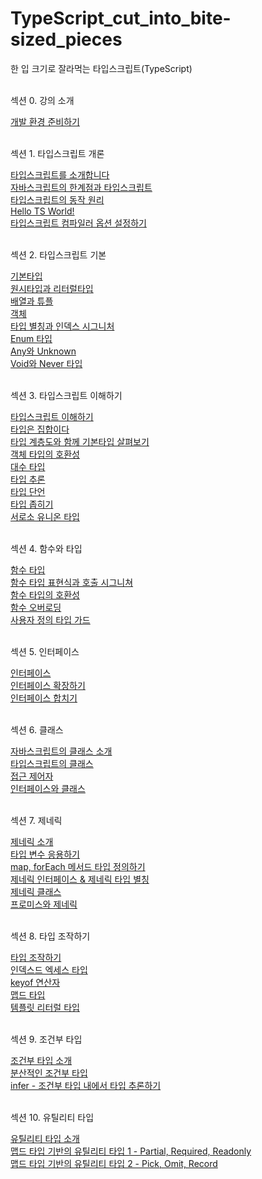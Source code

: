 # TypeScript_cut_into_bite-sized_pieces
한 입 크기로 잘라먹는 타입스크립트(TypeScript)
<br/><br/>

<p>섹션 0. 강의 소개<p/>
    <a href="https://stbhg5.tistory.com/371">개발 환경 준비하기</a><br/>
    <br/>

<p>섹션 1. 타입스크립트 개론<p/>
    <a href="https://stbhg5.tistory.com/372?category=1097664">타입스크립트를 소개합니다</a><br/>
    <a href="https://stbhg5.tistory.com/373">자바스크립트의 한계점과 타입스크립트</a><br/>
    <a href="https://stbhg5.tistory.com/374">타입스크립트의 동작 원리</a><br/>
    <a href="https://stbhg5.tistory.com/375">Hello TS World!</a><br/>
    <a href="https://stbhg5.tistory.com/376">타입스크립트 컴파일러 옵션 설정하기</a><br/>
    <br/>

<p>섹션 2. 타입스크립트 기본<p/>
    <a href="https://stbhg5.tistory.com/377">기본타입</a><br/>
    <a href="https://stbhg5.tistory.com/378">원시타입과 리터럴타입</a><br/>
    <a href="https://stbhg5.tistory.com/379">배열과 튜플</a><br/>
    <a href="https://stbhg5.tistory.com/380">객체</a><br/>
    <a href="https://stbhg5.tistory.com/381">타입 별칭과 인덱스 시그니처</a><br/>
    <a href="https://stbhg5.tistory.com/382">Enum 타입</a><br/>
    <a href="https://stbhg5.tistory.com/383">Any와 Unknown</a><br/>
    <a href="https://stbhg5.tistory.com/384">Void와 Never 타입</a><br/>
    <br/>

<p>섹션 3. 타입스크립트 이해하기<p/>
    <a href="https://stbhg5.tistory.com/385">타입스크립트 이해하기</a><br/>
    <a href="https://stbhg5.tistory.com/386">타입은 집합이다</a><br/>
    <a href="https://stbhg5.tistory.com/387">타입 계층도와 함께 기본타입 살펴보기</a><br/>
    <a href="https://stbhg5.tistory.com/388">객체 타입의 호환성</a><br/>
    <a href="https://stbhg5.tistory.com/389">대수 타입</a><br/>
    <a href="https://stbhg5.tistory.com/390">타입 추론</a><br/>
    <a href="https://stbhg5.tistory.com/391">타입 단언</a><br/>
    <a href="https://stbhg5.tistory.com/392">타입 좁히기</a><br/>
    <a href="https://stbhg5.tistory.com/393">서로소 유니온 타입</a><br/>
    <br/>

<p>섹션 4. 함수와 타입<p/>
    <a href="https://stbhg5.tistory.com/394">함수 타입</a><br/>
    <a href="https://stbhg5.tistory.com/395">함수 타입 표현식과 호출 시그니쳐</a><br/>
    <a href="https://stbhg5.tistory.com/396">함수 타입의 호환성</a><br/>
    <a href="https://stbhg5.tistory.com/397">함수 오버로딩</a><br/>
    <a href="https://stbhg5.tistory.com/398">사용자 정의 타입 가드</a><br/>
    <br/>

<p>섹션 5. 인터페이스<p/>
    <a href="https://stbhg5.tistory.com/399">인터페이스</a><br/>
    <a href="https://stbhg5.tistory.com/400">인터페이스 확장하기</a><br/>
    <a href="https://stbhg5.tistory.com/401">인터페이스 합치기</a><br/>
    <br/>

<p>섹션 6. 클래스<p/>
    <a href="https://stbhg5.tistory.com/402">자바스크립트의 클래스 소개</a><br/>
    <a href="https://stbhg5.tistory.com/403">타입스크립트의 클래스</a><br/>
    <a href="https://stbhg5.tistory.com/404">접근 제어자</a><br/>
    <a href="https://stbhg5.tistory.com/405">인터페이스와 클래스</a><br/>
    <br/>

<p>섹션 7. 제네릭<p/>
    <a href="https://stbhg5.tistory.com/406">제네릭 소개</a><br/>
    <a href="https://stbhg5.tistory.com/407">타입 변수 응용하기</a><br/>
    <a href="https://stbhg5.tistory.com/408">map, forEach 메서드 타입 정의하기</a><br/>
    <a href="https://stbhg5.tistory.com/409">제네릭 인터페이스 & 제네릭 타입 별칭</a><br/>
    <a href="https://stbhg5.tistory.com/410">제네릭 클래스</a><br/>
    <a href="https://stbhg5.tistory.com/411">프로미스와 제네릭</a><br/>
    <br/>

<p>섹션 8. 타입 조작하기<p/>
    <a href="https://stbhg5.tistory.com/412">타입 조작하기</a><br/>
    <a href="https://stbhg5.tistory.com/413">인덱스드 엑세스 타입</a><br/>
    <a href="https://stbhg5.tistory.com/414">keyof 연산자</a><br/>
    <a href="https://stbhg5.tistory.com/415">맵드 타입</a><br/>
    <a href="https://stbhg5.tistory.com/416">템플릿 리터럴 타입</a><br/>
    <br/>

<p>섹션 9. 조건부 타입<p/>
    <a href="https://stbhg5.tistory.com/417">조건부 타입 소개</a><br/>
    <a href="https://stbhg5.tistory.com/418">분산적인 조건부 타입</a><br/>
    <a href="https://stbhg5.tistory.com/419">infer - 조건부 타입 내에서 타입 추론하기</a><br/>
    <br/>

<p>섹션 10. 유틸리티 타입<p/>
    <a href="https://stbhg5.tistory.com/420">유틸리티 타입 소개</a><br/>
    <a href="https://stbhg5.tistory.com/421">맵드 타입 기반의 유틸리티 타입 1 - Partial, Required, Readonly</a><br/>
    <a href="https://stbhg5.tistory.com/422">맵드 타입 기반의 유틸리티 타입 2 - Pick, Omit, Record</a><br/>
    <br/>

